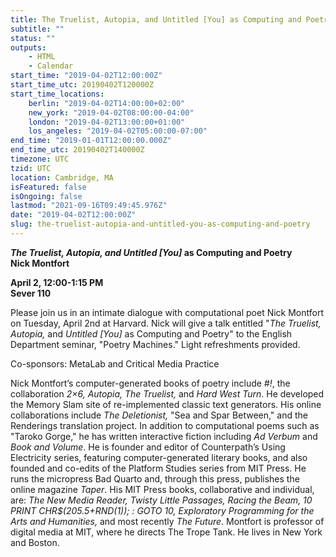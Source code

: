 ```yaml
---
title: The Truelist, Autopia, and Untitled [You] as Computing and Poetry
subtitle: ""
status: ""
outputs:
    - HTML
    - Calendar
start_time: "2019-04-02T12:00:00Z"
start_time_utc: 20190402T120000Z
start_time_locations:
    berlin: "2019-04-02T14:00:00+02:00"
    new_york: "2019-04-02T08:00:00-04:00"
    london: "2019-04-02T13:00:00+01:00"
    los_angeles: "2019-04-02T05:00:00-07:00"
end_time: "2019-01-01T12:00:00.000Z"
end_time_utc: 20190402T140000Z
timezone: UTC
tzid: UTC
location: Cambridge, MA
isFeatured: false
isOngoing: false
lastmod: "2021-09-16T09:49:45.976Z"
date: "2019-04-02T12:00:00Z"
slug: the-truelist-autopia-and-untitled-you-as-computing-and-poetry
---
```

***The Truelist, Autopia, and Untitled [You]* as Computing and Poetry
<br />Nick Montfort**

**April 2, 12:00-1:15 PM<br />
Sever 110**

Please join us in an intimate dialogue with computational poet Nick Montfort on Tuesday, April 2nd at Harvard. Nick will give a talk entitled "*The Truelist, Autopia,* and *Untitled [You]* as Computing and Poetry" to the English Department seminar, "Poetry Machines." Light refreshments provided. 

Co-sponsors: MetaLab and Critical Media Practice 

Nick Montfort’s computer-generated books of poetry include *#!*, the collaboration *2×6, Autopia, The Truelist,* and *Hard West Turn*. He developed the Memory Slam site of re-implemented classic text generators. His online collaborations include *The Deletionist,* "Sea and Spar Between," and the Renderings translation project. In addition to computational poems such as "Taroko Gorge," he has written interactive fiction including *Ad Verbum* and *Book and Volume*. He is founder and editor of Counterpath’s Using Electricity series, featuring computer-generated literary books, and also founded and co-edits of the Platform Studies series from MIT Press. He runs the micropress Bad Quarto and, through this press, publishes the online magazine *Taper*. His MIT Press books, collaborative and individual, are: *The New Media Reader, Twisty Little Passages, Racing the Beam, 10 PRINT CHR$(205.5+RND(1)); : GOTO 10, Exploratory Programming for the Arts and Humanities,* and most recently *The Future*. Montfort is professor of digital media at MIT, where he directs The Trope Tank. He lives in New York and Boston.